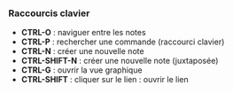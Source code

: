 ### Raccourcis clavier
- **CTRL-O** : naviguer entre les notes
- **CTRL-P** : rechercher une commande (raccourci clavier)
- **CTRL-N** : créer une nouvelle note
- **CTRL-SHIFT-N** : créer une nouvelle note (juxtaposée)
- **CTRL-G** : ouvrir la vue graphique
- **CTRL-SHIFT** : cliquer sur le lien : ouvrir le lien
